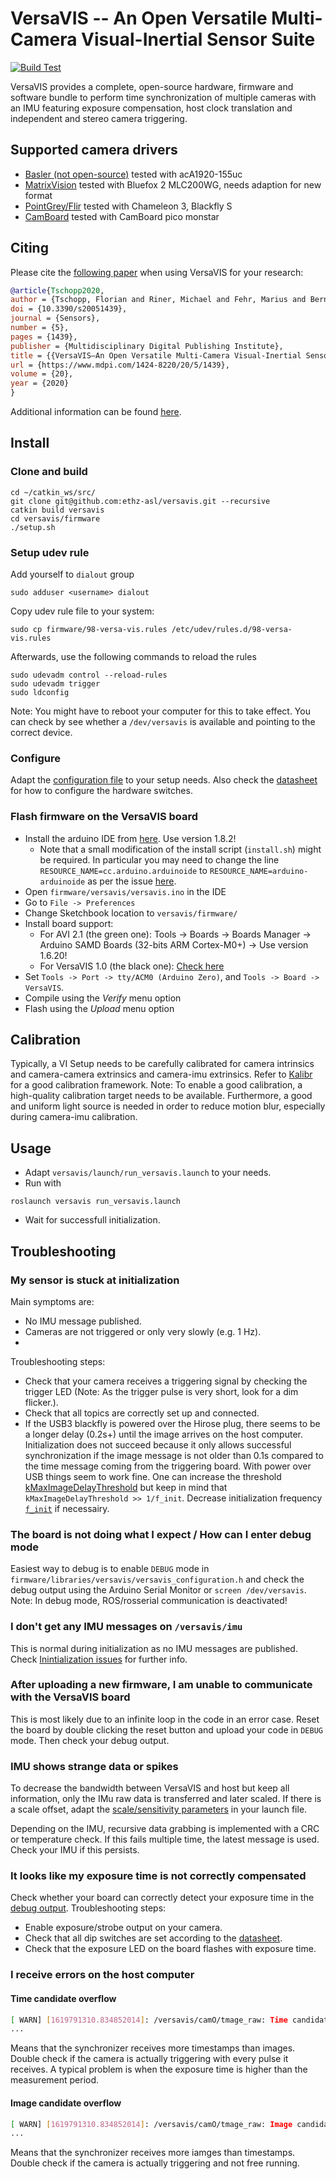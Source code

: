 # VersaVIS -- An Open Versatile Multi-Camera Visual-Inertial Sensor Suite
[![Build Test](https://github.com/ethz-asl/versavis/actions/workflows/build_test.yml/badge.svg)](https://github.com/ethz-asl/versavis/actions/workflows/build_test.yml)

VersaVIS provides a complete, open-source hardware, firmware and software bundle to perform time synchronization of multiple cameras with an IMU featuring exposure compensation, host clock translation and independent and stereo camera triggering.


## Supported camera drivers
* [Basler (not open-source)](https://github.com/ethz-asl/ros_basler_camera/tree/devel/versavis) tested with acA1920-155uc
* [MatrixVision](https://github.com/ethz-asl/bluefox2/tree/devel/versavis) tested with Bluefox 2 MLC200WG, needs adaption for new format
* [PointGrey/Flir](https://github.com/ethz-asl/flir_camera_driver/tree/devel/versavis) tested with Chameleon 3, Blackfly S
* [CamBoard](https://github.com/ethz-asl/pico_flexx_driver/tree/devel/versavis) tested with CamBoard pico monstar


## Citing

Please cite the [following paper](https://www.mdpi.com/1424-8220/20/5/1439) when using VersaVIS for your research:

```bibtex
@article{Tschopp2020,
author = {Tschopp, Florian and Riner, Michael and Fehr, Marius and Bernreiter, Lukas and Furrer, Fadri and Novkovic, Tonci and Pfrunder, Andreas and Cadena, Cesar and Siegwart, Roland and Nieto, Juan},
doi = {10.3390/s20051439},
journal = {Sensors},
number = {5},
pages = {1439},
publisher = {Multidisciplinary Digital Publishing Institute},
title = {{VersaVIS—An Open Versatile Multi-Camera Visual-Inertial Sensor Suite}},
url = {https://www.mdpi.com/1424-8220/20/5/1439},
volume = {20},
year = {2020}
}
```

Additional information can be found [here](https://docs.google.com/presentation/d/1Yi71cYtIBGUP5bFDKDFcUF2MjNS_CV3LM7W1_3jNLEs/edit?usp=sharing).
## Install

### Clone and build

```
cd ~/catkin_ws/src/
git clone git@github.com:ethz-asl/versavis.git --recursive
catkin build versavis
cd versavis/firmware
./setup.sh
```

### Setup udev rule
Add yourself to `dialout` group
```
sudo adduser <username> dialout
```

Copy udev rule file to your system:
```
sudo cp firmware/98-versa-vis.rules /etc/udev/rules.d/98-versa-vis.rules
```
Afterwards, use the following commands to reload the rules
```
sudo udevadm control --reload-rules
sudo udevadm trigger
sudo ldconfig
```
Note: You might have to reboot your computer for this to take effect. You can check by see whether a `/dev/versavis` is available and pointing to the correct device.

### Configure
Adapt the [configuration file](https://github.com/ethz-asl/versavis/blob/master/firmware/libraries/versavis/src/versavis_configuration.h) to your setup needs. Also check the [datasheet](https://drive.google.com/file/d/11QCjc5PVuMU9bAr8Kjvqz2pqVIhoMbHA/view?ts=5dc98776) for how to configure the hardware switches.

### Flash firmware on the VersaVIS board
* Install the arduino IDE from [here](https://www.arduino.cc/en/Main/OldSoftwareReleases#previous). Use version 1.8.2!
    - Note that a small modification of the install script (`install.sh`) might be required. In particular you may need to change the line `RESOURCE_NAME=cc.arduino.arduinoide` to `RESOURCE_NAME=arduino-arduinoide` as per the issue [here](https://github.com/arduino/Arduino/issues/6116#issuecomment-290012812).
* Open `firmware/versavis/versavis.ino` in the IDE
* Go to `File -> Preferences`
* Change Sketchbook location to `versavis/firmware/`
* Install board support:
    - For AVI 2.1 (the green one): Tools -> Boards -> Boards Manager -> Arduino SAMD Boards (32-bits ARM Cortex-M0+) -> Use version 1.6.20!
    - For VersaVIS 1.0 (the black one): [Check here](https://github.com/ethz-asl/versavis_hw/)
* Set `Tools -> Port -> tty/ACM0 (Arduino Zero)`, and `Tools -> Board -> VersaVIS`.
* Compile using the *Verify* menu option
* Flash using the *Upload* menu option

## Calibration
Typically, a VI Setup needs to be carefully calibrated for camera intrinsics and camera-camera extrinsics and camera-imu extrinsics.
Refer to [Kalibr](https://github.com/ethz-asl/kalibr) for a good calibration framework. Note: To enable a good calibration, a high-quality calibration target needs to be available. Furthermore, a good and uniform light source is needed in order to reduce motion blur, especially during camera-imu calibration.

## Usage
* Adapt `versavis/launch/run_versavis.launch` to your needs.
* Run with
```
roslaunch versavis run_versavis.launch
```
* Wait for successfull initialization.


## Troubleshooting
### My sensor is stuck at initialization
Main symptoms are:
* No IMU message published.
* Cameras are not triggered or only very slowly (e.g. 1 Hz).
*
Troubleshooting steps:
* Check that your camera receives a triggering signal by checking the trigger LED (Note: As the trigger pulse is very short, look for a dim flicker.).
* Check that all topics are correctly set up and connected.
* If the USB3 blackfly is powered over the Hirose plug, there seems to be a longer delay (0.2s+) until the image arrives on the host computer. Initialization does not succeed because it only allows successful synchronization if the image message is not older than 0.1s compared to the time message coming from the triggering board. With power over USB things seem to work fine. One can increase the threshold [kMaxImageDelayThreshold](https://github.com/ethz-asl/versavis/blob/af83f34d4471a7886a197f305dbe76603b92747a/versavis/src/versavis_synchronizer.cpp#L20) but keep in mind that `kMaxImageDelayThreshold >> 1/f_init`. Decrease initialization frequency [`f_init`](https://github.com/ethz-asl/versavis/blob/af83f34d4471a7886a197f305dbe76603b92747a/firmware/versavis/versavis.ino#L87) if necessairy.

### The board is not doing what I expect / How can I enter debug mode
Easiest way to debug is to enable `DEBUG` mode in `firmware/libraries/versavis/versavis_configuration.h` and check the debug output using the Arduino Serial Monitor or `screen /dev/versavis`.
Note: In debug mode, ROS/rosserial communication is deactivated!
### I don't get any IMU messages on `/versavis/imu`
This is normal during initialization as no IMU messages are published. Check [Inintialization issues](https://github.com/ethz-asl/versavis#my-sensor-is-stuck-at-initialization) for further info.
### After uploading a new firmware, I am unable to communicate with the VersaVIS board
This is most likely due to an infinite loop in the code in an error case. Reset the board by double clicking the reset button and upload your code in `DEBUG` mode. Then check your debug output.
### IMU shows strange data or spikes
To decrease the bandwidth between VersaVIS and host but keep all information, only the IMu raw data is transferred and later scaled. If there is a scale offset, adapt the [scale/sensitivity parameters](https://github.com/ethz-asl/versavis/blob/af83f34d4471a7886a197f305dbe76603b92747a/versavis/launch/run_versavis.launch#L140) in your launch file.

Depending on the IMU, recursive data grabbing is implemented with a CRC or temperature check. If this fails multiple time, the latest message is used. Check your IMU if this persists.
### It looks like my exposure time is not correctly compensated
Check whether your board can correctly detect your exposure time in the [debug output](https://github.com/ethz-asl/versavis#my-sensor-is-stuck-at-initialization).
Troubleshooting steps:
* Enable exposure/strobe output on your camera.
* Check that all dip switches are set according to the [datasheet](https://drive.google.com/file/d/11QCjc5PVuMU9bAr8Kjvqz2pqVIhoMbHA/view?ts=5dc98776).
* Check that the exposure LED on the board flashes with exposure time.
### I receive errors on the host computer
#### Time candidate overflow
```bash
[ WARN] [1619791310.834852014]: /versavis/camO/tmage_raw: Time candidates buffer overflow at 1025.
...
```
Means that the synchronizer receives more timestamps than images. Double check if the camera is actually triggering with every pulse it receives. A typical problem is when the exposure time is higher than the measurement period.

#### Image candidate overflow
```bash
[ WARN] [1619791310.834852014]: /versavis/camO/tmage_raw: Image candidates buffer overflow at 1025.
...
```
Means that the synchronizer receives more iamges than timestamps. Double check if the camera is actually triggering and not free running.
